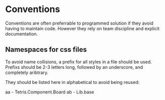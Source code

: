 # Conventions

Conventions are often preferrable to programmed solution if they avoid having to
maintain code. However they rely on team discipline and explicit documentation.

## Namespaces for css files

To avoid name collisions, a prefix for all styles in a file should be used.
Prefixs should be 2-3 letters long, followed by an underscore, and completely
aribtrary.

They should be listed here in alphabetical to avoid being reused:

aa - Tetris.Component.Board
ab - Lib.base
